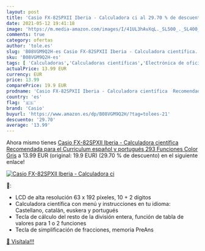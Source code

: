 ```yaml
---
layout: post
title: 'Casio FX-82SPXII Iberia - Calculadora ci al 29.70 % de descuento'
date: 2021-05-12 19:41:18
image: 'https://m.media-amazon.com/images/I/41UL3hAvXqL._SL500_._SL400_.jpg'
comments: true
category: ofertas
author: 'tole.es'
slug: 'B08VGM9Q2H-es Casio FX-82SPXII Iberia - Calculadora científica...'
sku: 'B08VGM9Q2H-es'
tags: [ 'Calculadoras','Calculadoras científicas','Electrónica de oficina','Oficina y papelería','calculadora','casio', ]
actualPrice: 13.99 EUR
currency: EUR
price: 13.99
comparePrice: 19.9 EUR
prodname: 'Casio FX-82SPXII Iberia - Calculadora científica  Recomendada para el Curriculum español y portugués  293 Funciones  Color Gris'
country: 'es'
flag: '🇪🇸'
brand: 'Casio'
buyurl: 'https://www.amazon.es/dp/B08VGM9Q2H/?tag=tolees-21'
descuento: '29.70'
average: '13.99'
---
```


Ahora mismo tienes [Casio FX-82SPXII Iberia - Calculadora científica  Recomendada para el Curriculum español y portugués  293 Funciones  Color Gris](https://www.amazon.es/dp/B08VGM9Q2H/?tag=tolees-21) a 13.99 EUR (original: 19.9 EUR) (29.70 %  de descuento) en el siguiente enlace!

[![Casio FX-82SPXII Iberia - Calculadora ci](https://m.media-amazon.com/images/I/41UL3hAvXqL._SL500_._SL400_.jpg)](https://www.amazon.es/dp/B08VGM9Q2H/?tag=tolees-21)

🔎:

- LCD de alta resolución 63 x 192 píxeles, 10 + 2 dígitos
- Calculadora científica con menú y instrucciones en tu idioma: Castellano, catalán, euskera y portugués
- Tecla de cálculo del resto de la división entera, función de tabla de valores para 1 o 2 funciones
- Tecla de simplificación de fracciones, memoria PreAns

[🛒 Visítala!!!](https://www.amazon.es/dp/B08VGM9Q2H/?tag=tolees-21)
